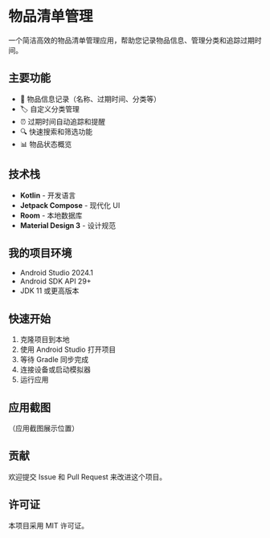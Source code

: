 # 物品清单管理

一个简洁高效的物品清单管理应用，帮助您记录物品信息、管理分类和追踪过期时间。

## 主要功能

- 📝 物品信息记录（名称、过期时间、分类等）
- 🏷️ 自定义分类管理
- ⏰ 过期时间自动追踪和提醒
- 🔍 快速搜索和筛选功能
- 📊 物品状态概览

## 技术栈

- **Kotlin** - 开发语言
- **Jetpack Compose** - 现代化 UI
- **Room** - 本地数据库
- **Material Design 3** - 设计规范

## 我的项目环境

- Android Studio 2024.1
- Android SDK API 29+
- JDK 11 或更高版本

## 快速开始

1. 克隆项目到本地
2. 使用 Android Studio 打开项目
3. 等待 Gradle 同步完成
4. 连接设备或启动模拟器
5. 运行应用

## 应用截图

（应用截图展示位置）

## 贡献

欢迎提交 Issue 和 Pull Request 来改进这个项目。

## 许可证

本项目采用 MIT 许可证。